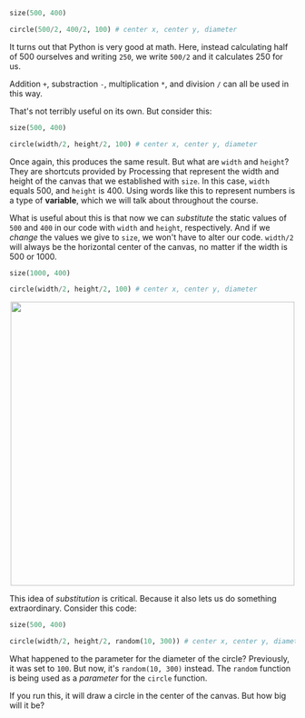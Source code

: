 
```py
size(500, 400)

circle(500/2, 400/2, 100) # center x, center y, diameter
```

It turns out that Python is very good at math. Here, instead calculating half of 500 ourselves and writing `250`, we write `500/2` and it calculates 250 for us.

Addition `+`, substraction `-`, multiplication `*`, and division `/` can all be used in this way.

That's not terribly useful on its own. But consider this:

```py
size(500, 400)

circle(width/2, height/2, 100) # center x, center y, diameter
```

Once again, this produces the same result. But what are `width` and `height`? They are shortcuts provided by Processing that represent the width and height of the canvas that we established with `size`. In this case, `width` equals 500, and `height` is 400. Using words like this to represent numbers is a type of **variable**, which we will talk about throughout the course.

What is useful about this is that now we can _substitute_ the static values of `500` and `400` in our code with `width` and `height`, respectively. And if we _change_ the values we give to `size`, we won't have to alter our code. `width/2` will always be the horizontal center of the canvas, no matter if the width is 500 or 1000.

```py
size(1000, 400)

circle(width/2, height/2, 100) # center x, center y, diameter
```

<p align="center">
  <img src="canvas_1.png" width=500 /><br />
</p>

This idea of _substitution_ is critical. Because it also lets us do something extraordinary. Consider this code:

```py
size(500, 400)

circle(width/2, height/2, random(10, 300)) # center x, center y, diameter
```
What happened to the parameter for the diameter of the circle? Previously, it was set to `100`. But now, it's `random(10, 300)` instead. The `random` function is being used as a _parameter_ for the `circle` function.

If you run this, it will draw a circle in the center of the canvas. But how big will it be?
